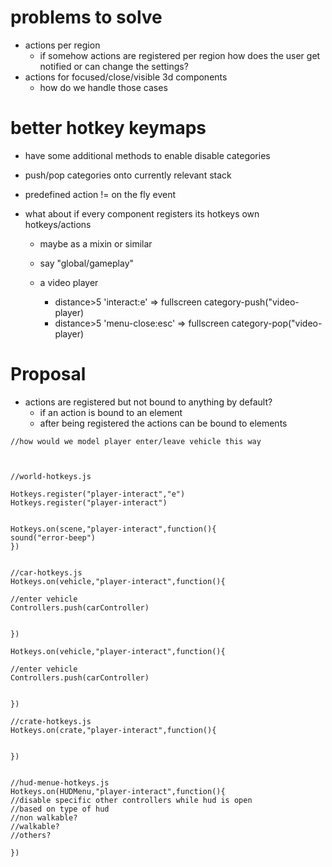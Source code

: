 # problems to solve
* actions per region
    * if somehow actions are registered per region how does the user get notified or can change the settings?
* actions for focused/close/visible 3d components
    * how do we handle those cases
    

# better hotkey keymaps
* have some additional methods to enable disable categories
* push/pop categories onto currently relevant stack
* predefined action != on the fly event


* what about if every component registers its hotkeys own hotkeys/actions
    * maybe as a mixin or similar
    * say "global/gameplay"

    *  a video player
        * distance>5 'interact:e' => fullscreen category-push("video-player) 
        * distance>5 'menu-close:esc' => fullscreen category-pop("video-player) 

# Proposal
* actions are registered but not bound to anything by default?
    * if an action is bound to an element 
    * after being registered the actions can be bound to elements
    
    
```
//how would we model player enter/leave vehicle this way



//world-hotkeys.js

Hotkeys.register("player-interact","e")
Hotkeys.register("player-interact")


Hotkeys.on(scene,"player-interact",function(){
sound("error-beep")
})


//car-hotkeys.js
Hotkeys.on(vehicle,"player-interact",function(){

//enter vehicle
Controllers.push(carController)


})

Hotkeys.on(vehicle,"player-interact",function(){

//enter vehicle
Controllers.push(carController)


})

//crate-hotkeys.js
Hotkeys.on(crate,"player-interact",function(){


})


//hud-menue-hotkeys.js
Hotkeys.on(HUDMenu,"player-interact",function(){
//disable specific other controllers while hud is open
//based on type of hud
//non walkable?
//walkable?
//others?

})




```
    



